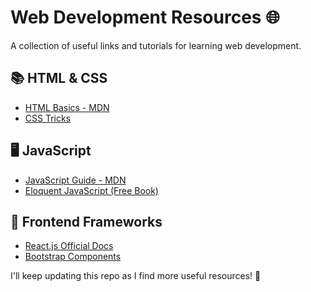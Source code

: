# Web Development Resources 🌐  
A collection of useful links and tutorials for learning web development.  

## 📚 HTML & CSS  
- [HTML Basics - MDN](https://developer.mozilla.org/en-US/docs/Web/HTML)  
- [CSS Tricks](https://css-tricks.com/)  

## 🖥️ JavaScript  
- [JavaScript Guide - MDN](https://developer.mozilla.org/en-US/docs/Web/JavaScript/Guide)  
- [Eloquent JavaScript (Free Book)](https://eloquentjavascript.net/)  

## 🔧 Frontend Frameworks  
- [React.js Official Docs](https://react.dev/)  
- [Bootstrap Components](https://getbootstrap.com/)  

I'll keep updating this repo as I find more useful resources! 🚀
